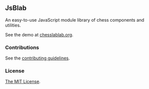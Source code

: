 ## JsBlab

An easy-to-use JavaScript module library of chess components and utilities.

See the demo at [chesslablab.org](https://chesslablab.org/).

### Contributions

See the [contributing guidelines](https://github.com/chesslablab/jsblab/blob/master/CONTRIBUTING.md).

### License

[The MIT License](https://github.com/chesslablab/jsblab/blob/master/LICENSE).
